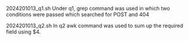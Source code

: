 2024201013_q1.sh
Under q1, grep command was used in which two conditions were passed which searched for POST and 404

2024201013_q2.sh
In q2 awk command was used to sum up the required field using $4.
